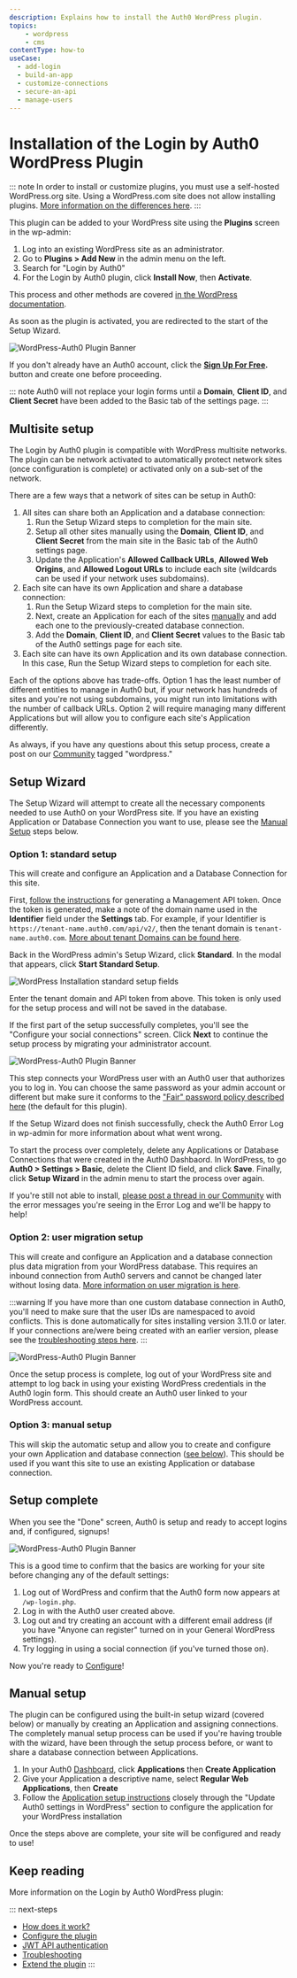 ```yaml
---
description: Explains how to install the Auth0 WordPress plugin.
topics:
    - wordpress
    - cms
contentType: how-to
useCase:
  - add-login
  - build-an-app
  - customize-connections
  - secure-an-api
  - manage-users  
---
```

# Installation of the Login by Auth0 WordPress Plugin

::: note
In order to install or customize plugins, you must use a self-hosted WordPress.org site. Using a WordPress.com site does not allow installing plugins. [More information on the differences here](https://en.support.wordpress.com/com-vs-org/).
:::

This plugin can be added to your WordPress site using the **Plugins** screen in the wp-admin:

1. Log into an existing WordPress site as an administrator.
2. Go to **Plugins > Add New** in the admin menu on the left.
3. Search for "Login by Auth0"
4. For the Login by Auth0 plugin, click **Install Now**, then **Activate**.

This process and other methods are covered [in the WordPress documentation](https://wordpress.org/support/article/managing-plugins/#installing-plugins).

As soon as the plugin is activated, you are redirected to the start of the Setup Wizard.

![WordPress-Auth0 Plugin Banner](/media/articles/cms/wordpress/setup-wizard-step-1.png)

If you don't already have an Auth0 account, click the **[Sign Up For Free](https://auth0.com/signup).** button and create one before proceeding.

::: note
Auth0 will not replace your login forms until a **Domain**, **Client ID**, and **Client Secret** have been added to the Basic tab of the settings page.
:::

## Multisite setup

The Login by Auth0 plugin is compatible with WordPress multisite networks. The plugin can be network activated to automatically protect network sites (once configuration is complete) or activated only on a sub-set of the network.

There are a few ways that a network of sites can be setup in Auth0:

1. All sites can share both an Application and a database connection:
	1. Run the Setup Wizard steps to completion for the main site.
	2. Setup all other sites manually using the **Domain**, **Client ID**, and **Client Secret** from the main site in the Basic tab of the Auth0 settings page.
	3. Update the Application's **Allowed Callback URLs**, **Allowed Web Origins**, and **Allowed Logout URLs** to include each site (wildcards can be used if your network uses subdomains).
2. Each site can have its own Application and share a database connection:
	1. Run the Setup Wizard steps to completion for the main site.
	2. Next, create an Application for each of the sites [manually](/cms/wordpress/configuration) and add each one to the previously-created database connection.
	3. Add the **Domain**, **Client ID**, and **Client Secret** values to the Basic tab of the Auth0 settings page for each site.
3. Each site can have its own Application and its own database connection. In this case, Run the Setup Wizard steps to completion for each site.

Each of the options above has trade-offs. Option 1 has the least number of different entities to manage in Auth0 but, if your network has hundreds of sites and you're not using subdomains, you might run into limitations with the number of callback URLs. Option 2 will require managing many different Applications but will allow you to configure each site's Application differently.

As always, if you have any questions about this setup process, create a post on our [Community](https://community.auth0.com/tags/wordpress) tagged "wordpress."

## Setup Wizard

The Setup Wizard will attempt to create all the necessary components needed to use Auth0 on your WordPress site. If you have an existing Application or Database Connection you want to use, please see the [Manual Setup](#manual-setup) steps below.

### Option 1: standard setup

This will create and configure an Application and a Database Connection for this site.

First, [follow the instructions](/api/management/v2/get-access-tokens-for-test#get-access-tokens-manually) for generating a Management API token. Once the token is generated, make a note of the domain name used in the **Identifier** field under the **Settings** tab. For example, if your Identifier is `https://tenant-name.auth0.com/api/v2/`, then the tenant domain is `tenant-name.auth0.com`. [More about tenant Domains can be found here](https://auth0.com/docs/getting-started/the-basics#domains).

Back in the WordPress admin's Setup Wizard, click **Standard**. In the modal that appears, click **Start Standard Setup**.

![WordPress Installation standard setup fields](/media/articles/cms/wordpress/setup-wizard-social-modal.png)

Enter the tenant domain and API token from above. This token is only used for the setup process and will not be saved in the database.

If the first part of the setup successfully completes, you'll see the "Configure your social connections" screen. Click **Next** to continue the setup process by migrating your administrator account.

![WordPress-Auth0 Plugin Banner](/media/articles/cms/wordpress/setup-wizard-migrate-admin.png)

This step connects your WordPress user with an Auth0 user that authorizes you to log in. You can choose the same password as your admin account or different but make sure it conforms to the ["Fair" password policy described here](/connections/database/password-strength#password-policies) (the default for this plugin).

If the Setup Wizard does not finish successfully, check the Auth0 Error Log in wp-admin for more information about what went wrong.

To start the process over completely, delete any Applications or Database Connections that were created in the Auth0 Dashbaord. In WordPress, to go **Auth0 > Settings > Basic**, delete the Client ID field, and click **Save**. Finally, click **Setup Wizard** in the admin menu to start the process over again.

If you're still not able to install, [please post a thread in our Community](https://community.auth0.com/tags/wordpress) with the error messages you're seeing in the Error Log and we'll be happy to help!

### Option 2: user migration setup

This will create and configure an Application and a database connection plus data migration from your WordPress database. This requires an inbound connection from Auth0 servers and cannot be changed later without losing data. [More information on user migration is here](/cms/wordpress/user-migration).

:::warning
If you have more than one custom database connection in Auth0, you'll need to make sure that the user IDs are namespaced to avoid conflicts. This is done automatically for sites installing version 3.11.0 or later. If your connections are/were being created with an earlier version, please see the [troubleshooting steps here](/cms/wordpress/user-migration#cannot-change-email-or-incorrect-user-data).
:::

![WordPress-Auth0 Plugin Banner](/media/articles/cms/wordpress/auth0-authorize-app.png)

Once the setup process is complete, log out of your WordPress site and attempt to log back in using your existing WordPress credentials in the Auth0 login form. This should create an Auth0 user linked to your WordPress account.

### Option 3: manual setup

This will skip the automatic setup and allow you to create and configure your own Application and database connection ([see below](#manual-setup)). This should be used if you want this site to use an existing Application or database connection.

## Setup complete

When you see the "Done" screen, Auth0 is setup and ready to accept logins and, if configured, signups!

![WordPress-Auth0 Plugin Banner](/media/articles/cms/wordpress/setup-wizard-complete.png)

This is a good time to confirm that the basics are working for your site before changing any of the default settings:

1. Log out of WordPress and confirm that the Auth0 form now appears at `/wp-login.php`.
1. Log in with the Auth0 user created above.
1. Log out and try creating an account with a different email address (if you have "Anyone can register" turned on in your General WordPress settings).
1. Try logging in using a social connection (if you've turned those on).

Now you're ready to [Configure](/cms/wordpress/configuration)!

## Manual setup

The plugin can be configured using the built-in setup wizard (covered below) or manually by creating an Application and
assigning connections. The completely manual setup process can be used if you're having trouble with the
wizard, have been through the setup process before, or want to share a database connection between Applications.

1. In your Auth0 [Dashboard](${manage_url}), click **Applications** then **Create Application**
1. Give your Application a descriptive name, select **Regular Web Applications**, then **Create**
1. Follow the [Application setup instructions](/cms/wordpress/configuration) closely through the "Update Auth0 settings in WordPress" section to configure the application for your WordPress installation

Once the steps above are complete, your site will be configured and ready to use!

## Keep reading

More information on the Login by Auth0 WordPress plugin:

::: next-steps
* [How does it work?](/cms/wordpress/how-does-it-work)
* [Configure the plugin](/cms/wordpress/configuration)
* [JWT API authentication](/cms/wordpress/jwt-authentication)
* [Troubleshooting](/cms/wordpress/troubleshoot)
* [Extend the plugin](/cms/wordpress/extending)
:::

